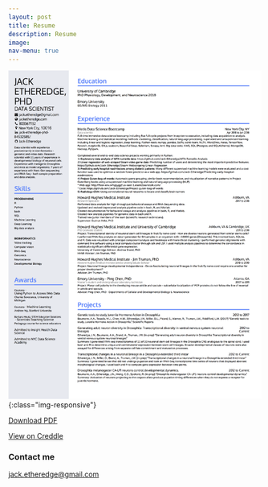 ```yaml
---
layout: post
title: Resume
description: Resume
image: 
nav-menu: true
---
```



![Resume_picture](/images/jack_etheredge_resume.png){:class="img-responsive"}

[Download PDF](https://jack-etheredge.github.io/docs/jack_etheredge_resume.pdf)

[View on Creddle](https://resume.creddle.io/resume/4lsadxgg5ov)

### Contact me

[jack.etheredge@gmail.com](mailto:jack.etheredge@gmail.com)
